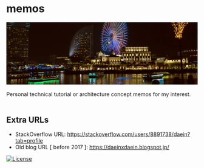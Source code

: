 # memos

![memos background](https://github.com/bysnupy/memos/blob/master/Concepts/images/readme__background_yokohama.jpg)

Personal technical tutorial or architecture concept memos for my interest.
<br/>
<br/>
## Extra URLs
* StackOverflow URL: https://stackoverflow.com/users/8891738/daein?tab=profile<br/>
* Old blog URL [ before 2017 ]: https://daeinxdaein.blogspot.jp/

[![License](https://i.creativecommons.org/l/by-nc-nd/4.0/88x31.png)](http://creativecommons.org/licenses/by-nc-nd/4.0/)
